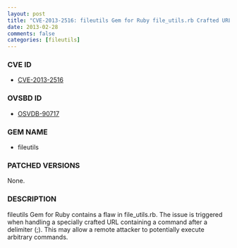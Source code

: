 ```yaml
---
layout: post
title: "CVE-2013-2516: fileutils Gem for Ruby file_utils.rb Crafted URL Handling Remote Command Execution"
date: 2013-02-28
comments: false
categories: [fileutils]
---
```



### CVE ID

* [CVE-2013-2516](http://osvdb.org/show/osvdb/90717)



### OVSBD ID

* [OSVDB-90717](http://osvdb.org/show/osvdb/90717)


### GEM NAME

* fileutils


### PATCHED VERSIONS

None.

### DESCRIPTION

fileutils Gem for Ruby contains a flaw in file_utils.rb. The issue is triggered when handling a specially crafted URL containing a command after a delimiter (;). This may allow a remote attacker to potentially execute arbitrary commands.
